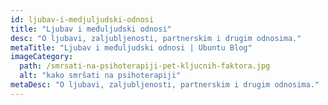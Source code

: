 ```yaml
---
id: ljubav-i-medjuljudski-odnosi
title: "Ljubav i međuljudski odnosi"
desc: "O ljubavi, zaljubljenosti, partnerskim i drugim odnosima."
metaTitle: "Ljubav i međuljudski odnosi | Ubuntu Blog"
imageCategory:
  path: /smrsati-na-psihoterapiji-pet-kljucnih-faktora.jpg
  alt: "kako smršati na psihoterapiji"
metaDesc: "O ljubavi, zaljubljenosti, partnerskim i drugim odnosima."
---
```

